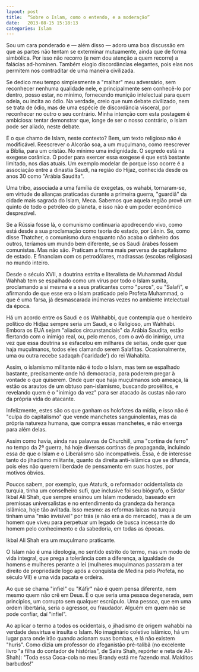 ```yaml
---
layout: post
title:  “Sobre o Islam, como o entendo, e a moderação”
date:   2013-08-15 15:18:13
categories: Islam
---
```


Sou um cara ponderado e — além disso — adoro uma boa discussão em que as partes não tentam se exterminar mutuamente, ainda que de forma simbólica. Por isso não recorro (e nem dou atenção a quem recorre) a falácias ad-hominen. Também elogio discordâncias elegantes, pois elas nos permitem nos contraditar de uma maneira civilizada.

Se dedico meu tempo simplesmente a "malhar" meu adversário, sem reconhecer nenhuma qualidade nele, e principalmente sem conhecê-lo por dentro, posso estar, no mínimo, fornecendo munição intelectual para quem odeia, ou incita ao ódio. Na verdade, creio que num debate civilizado, nem se trata de ódio, mas de uma espécie de discordância visceral, por reconhecer no outro o seu contrário. Minha intenção com esta postagem é ambiciosa: tentar demonstrar que, longe de ser o nosso contrário, o Islam pode ser aliado, neste debate.

E o que chamo de Islam, neste contexto? Bem, um texto religioso não é modificável. Reescrever o Alcorão soa, a um muçulmano, como reescrever a Bíblia, para um cristão. No mínimo uma indignidade. O segredo está na exegese corânica. O poder para exercer essa exegese é que está bastante limitado, nos dias atuais. Um exemplo modelar de porque isso ocorre é a associação entre a dinastia Saudi, na região do Hijaz, conhecida desde os anos 30 como "Arábia Saudita". 

Uma tribo, associada a uma família de exegetas, os wahabi, tornaram-se, em virtude de alianças praticadas durante a primeira guerra, "guardiã" da cidade mais sagrada do Islam, Meca. Sabemos que aquela região provê um quinto de todo o petróleo do planeta, e isso não é um poder econômico desprezível. 

Se a Rússia fosse lá, o comunismo continuaria apodrecendo vivo, como está desde a sua proclamação como teoria do estado, por Lênin. Se, como disse Thatcher, o comunismo dura enquanto não acaba o dinheiro dos outros, teríamos um mundo bem diferente, se os Saudi árabes fossem comunistas. Mas não são. Praticam a forma mais perversa de capitalismo de estado.  E financiam com os petrodólares, madrassas (escolas religiosas) no mundo inteiro. 

Desde o século XVII, a doutrina estrita e literalista de Muhammad Abdul Wahhab tem se espalhado como um vírus por todo o Islam sunita, proclamando a si mesma e a seus praticantes como "puros", ou "Salafi", e afirmando de que esse era o Islam praticado pelo Profeta Muhammad, o que é uma farsa, já desmascarada inúmeras vezes no ambiente intelectual da época. 

Há um acordo entre os Saudi e os Wahhabbi, que contempla que o herdeiro político do Hidjaz sempre seria um Saudi, e o Religioso, um Wahhabi. Embora os EUA sejam "aliados circunstanciais" da Arábia Saudita, estão flertando com o inimigo real, ou, pelo menos, com o avô do inimigo, uma vez que essa doutrina se esfacelou em milhares de seitas, onde quer que haja muçulmanos, todos eles clamando serem Salafitas. Ocasionalmente, uma ou outra recebe sadaqah ('caridade') do rei Wahabita.

Assim, o islamismo militante não é todo o Islam, mas tem se espalhado bastante, precisamente onde há democracia, para poderem pregar à vontade o que quiserem. Onde quer que haja muçulmanos sob ameaça, lá estão os arautos de um obtuso pan-islamismo, buscando prosélitos, e revelando quem é o "inimigo da vez" para ser atacado às custas não raro da própria vida do atacante.

Infelizmente, estes são os que ganham os holofotes da mídia, e isso não é "culpa do capitalismo" que vende manchetes sanguinolentas, mas da própria natureza humana, que compra essas manchetes, e não enxerga para além delas. 

Assim como havia, ainda nas palavras de Churchill, uma "cortina de ferro" no tempo da 2ª guerra, há hoje diversas cortinas de propaganda, incluindo essa de que o Islam e o Liberalismo são incompatíveis. Essa, é de interesse tanto do jihadismo militante, quanto da direita anti-islâmica que se difunda, pois eles não querem liberdade de pensamento em suas hostes, por motivos óbvios. 

Poucos sabem, por exemplo, que Ataturk, o reformador ocidentalista da turquia, tinha um conselheiro sufi, que inclusive foi seu biógrafo, o Sirdar Ikbal Ali Shah, que sempre ensinou um Islam moderado, baseado em premissas universalistas e no entendimento da grandeza da herança islâmica, hoje tão aviltada. Isso mesmo: as reformas laicas na turquia tinham uma "mão invisível" por trás (e não era a do mercado), mas a de um homem que viveu para perpetuar um legado de busca incessante do homem pelo conhecimento e da sabedoria, em todas as épocas. 

Ikbal Ali Shah era um muçulmano praticante.

O Islam não é uma ideologia, no sentido estrito do termo, mas um modo de vida integral, que prega a tolerância com a diferença, a igualdade de homens e mulheres perante a lei (mulheres muçulmanas passaram a ter direito de propriedade logo após a conquista de Medina pelo Profeta, no século VII) e uma vida pacata e ordeira. 

Ao que se chama "infiel" ou "Káfir" não é quem pensa diferente, nem mesmo quem não crê em Deus. É o que seria uma pessoa degenerada, sem princípios, um corrupto sem qualquer escrúpulo. Uma pessoa, que em uma ordem libertária, seria o agressor, ou fraudador. Alguém em quem não se pode confiar, daí "infiel".

Ao aplicar o termo a todos os ocidentais, o jihadismo de origem wahabbi na verdade desvirtua e insulta o Islam. No imaginário coletivo islâmico, há um lugar para onde irão quando acionam suas bombas, e lá não existem "huris". Como dizia um professor do afeganistão pré-talibã (no excelente livro "a filha do contador de histórias", de Saira Shah, repórter e neta de Ali-Shah): "Toda essa Coca-cola no meu Brandy está me fazendo mal. Malditos barbudos!"